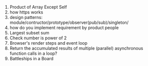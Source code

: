 1. Product of Array Except Self
2. how https works
3. design patterns: module/contructor/prototype/observer(pub/sub)/singleton/
4. how do you implement requirement by product people
5. Largest subset sum
6. Check number is power of 2
7. Browser's render steps and event loop
8. Return the accumulated results of multiple (parallel) asynchronous function calls in a loop?
9. Battleships in a Board
